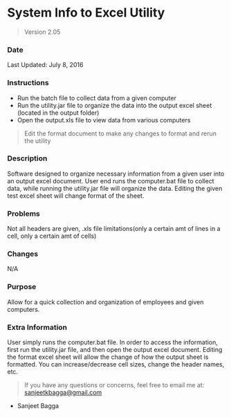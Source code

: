 # System Info to Excel Utility

> Version 2.05

### Date
Last Updated: July 8, 2016

### Instructions
  - Run the batch file to collect data from a given computer
  - Run the utility.jar file to organize the data into the output excel sheet (located in the output folder)
  - Open the output.xls file to view data from various computers
	
> Edit the format document to make any changes to format and rerun the utility

### Description
Software designed to organize necessary information from a given user into an output excel document. 
User end runs the computer.bat file to collect data, while running the utility.jar file will organize the data. 
Editing the given test excel sheet will change format of the sheet.

### Problems
Not all headers are given, .xls file limitations(only a certain amt of lines in a cell, only a certain amt of cells)

### Changes
N/A

### Purpose
Allow for a quick collection and organization of employees and given computers.


### Extra Information
User simply runs the computer.bat file. In order to access the information, first run the utility.jar file,
and then open the output excel document. Editing the format excel sheet will allow the change of how the output sheet 
is formatted. You can increase/decrease cell sizes, change the header names, etc.

> If you have any questions or concerns, feel free to email me at: sanjeetkbagga@gmail.com
- Sanjeet Bagga


